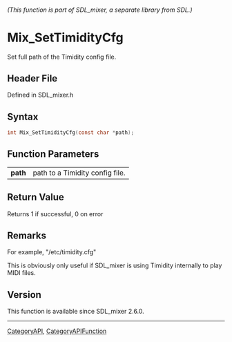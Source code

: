 ###### (This function is part of SDL_mixer, a separate library from SDL.)
# Mix_SetTimidityCfg

Set full path of the Timidity config file.

## Header File

Defined in SDL_mixer.h

## Syntax

```c
int Mix_SetTimidityCfg(const char *path);

```

## Function Parameters

|              |                                 |
| ------------ | ------------------------------- |
| **path**     | path to a Timidity config file. |

## Return Value

Returns 1 if successful, 0 on error

## Remarks

For example, "/etc/timidity.cfg"

This is obviously only useful if SDL_mixer is using Timidity internally to
play MIDI files.

## Version

This function is available since SDL_mixer 2.6.0.

----
[CategoryAPI](CategoryAPI), [CategoryAPIFunction](CategoryAPIFunction)

